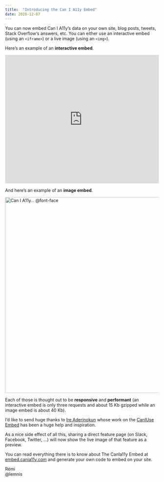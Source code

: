 ```yaml
---
title:  "Introducing the Can I A11y Embed"
date: 2020-12-07
---
```


You can now embed Can I A11y’s data on your own site, blog posts, tweets, Stack Overflow‘s answers, etc. You can either use an interactive embed (using an `<iframe>`) or a live image (using an `<img>`).

Here’s an example of an **interactive embed**.

<iframe title="Can I A11y… border-radius" src="https://embed.cania11y.com/css-border-radius/" width="640" height="420" style="width:100%; max-width:40rem; height:26.25rem; border:none;" loading="lazy"></iframe>

And here’s an example of an **image embed**.

<a href="https://www.cania11y.com/features/css-at-font-face/"><img src="https://screenshots.cania11y.com/css-at-font-face.png" alt="Can I A11y… @font-face" width="640" height="400" style="vertical-align:middle; border:0; max-width:100%; height:auto;" /></a>

Each of those is thought out to be **responsive** and **performant** (an interactive embed is only three requests and about 15 Kb gzipped while an image embed is about 40 Kb).

I’d like to send huge thanks to [Ire Aderinokun](https://twitter.com/ireaderinokun) whose work on the [CanIUse Embed](https://caniuse.bitsofco.de/) has been a huge help and inspiration.

As a nice side effect of all this, sharing a direct feature page (on Slack, Facebook, Twitter, …) will now show the live image of that feature as a preview.

You can read everything there is to know about The CanIa11y Embed at [embed.cania11y.com](https://embed.cania11y.com/) and generate your own code to embed on your site.

Rémi  
@lemnis